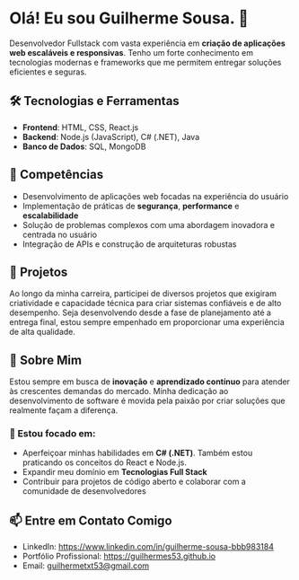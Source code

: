 # Olá! Eu sou Guilherme Sousa. 👋

Desenvolvedor Fullstack com vasta experiência em **criação de aplicações web escaláveis e responsivas**. Tenho um forte conhecimento em tecnologias modernas e frameworks que me permitem entregar soluções eficientes e seguras.

## 🛠️ Tecnologias e Ferramentas

- **Frontend**: HTML, CSS, React.js
- **Backend**: Node.js (JavaScript), C# (.NET), Java
- **Banco de Dados**: SQL, MongoDB

## 🌟 Competências

- Desenvolvimento de aplicações web focadas na experiência do usuário
- Implementação de práticas de **segurança**, **performance** e **escalabilidade**
- Solução de problemas complexos com uma abordagem inovadora e centrada no usuário
- Integração de APIs e construção de arquiteturas robustas

## 💼 Projetos

Ao longo da minha carreira, participei de diversos projetos que exigiram criatividade e capacidade técnica para criar sistemas confiáveis e de alto desempenho. Seja desenvolvendo desde a fase de planejamento até a entrega final, estou sempre empenhado em proporcionar uma experiência de alta qualidade.

## 🚀 Sobre Mim

Estou sempre em busca de **inovação** e **aprendizado contínuo** para atender às crescentes demandas do mercado. Minha dedicação ao desenvolvimento de software é movida pela paixão por criar soluções que realmente façam a diferença.

### 🌱 Estou focado em:

- Aperfeiçoar minhas habilidades em **C# (.NET)**. Também estou praticando os conceitos do React e Node.js.
- Expandir meu domínio em **Tecnologias Full Stack**
- Contribuir para projetos de código aberto e colaborar com a comunidade de desenvolvedores

## 📫 Entre em Contato Comigo

- LinkedIn: https://www.linkedin.com/in/guilherme-sousa-bbb983184
- Portfólio Profissional: https://guilhermes53.github.io
- Email: guilhermetxt53@gmail.com
